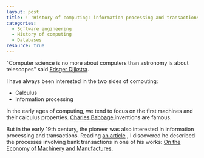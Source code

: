 ```yaml
--- 
layout: post 
title: ! 'History of computing: information processing and transactions' 
categories:
  - Software engineering
  - History of computing
  - Databases
resource: true
---
```


<p>
	"Computer science is no more about computers than astronomy is about
	telescopes" said <a href="http://viaf.org/viaf/17820452">Edsger
		Dijkstra</a>.
</p>
<p>
	I have always been interested in the two sides of
	computing:
</p>
<p>
<ul>
	<li>Calculus</li>
	<li>Information processing</li>
</ul>
<div itemprop="citation" itemscope itemtype="http://schema.org/Book" itemid="#babagebook">
	<p>
		In the early ages of computing, we tend to focus on the first machines and their calculus properties.
		<span itemprop="author" itemscope itemtype="http://schema.org/Person">
			<a itemprop="sameAs" href="http://viaf.org/viaf/4963723">
				<span itemprop="name">
					<span itemprop="givenName">Charles</span> 
					<span itemprop="familyName">Babbage</span>
				</span>
			</a>
		</span> inventions are famous.
</p>
<p>
	But in the early 19th century, the pioneer was also interested in
	<span itemprop="about">information processing</span> and 
	<span itemprop="about">transactions</span>. 
	Reading 
	<span itemscope itemType="http://schema.org/ScholarlyArticle">
		<a itemprop="sameAs" href="http://dx.doi.org/10.1145/1831407.1831417">an article</a>
		<link itemprop="about" href="#babagebook"></link>
	</span>, 
	I discovered he described the processes involving bank transactions in one	of his works:
	<a itemprop="sameAs" href="http://books.google.fr/books/about/On_the_Economy_of_Machinery_and_Manufact.html?id=4QWZq4FDoH4C">
		<span itemprop="name">On the Economy of Machinery and Manufactures.</span>
	</a>
</p>
</div>